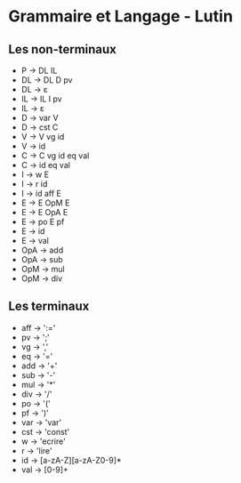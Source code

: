 Grammaire et Langage - Lutin
======================================

Les non-terminaux
---------
* P  → DL IL
* DL → DL D pv
* DL → ε
* IL → IL I pv
* IL → ε
* D → var V
* D → cst C
* V → V vg id
* V → id
* C → C vg id eq val
* C → id eq val
* I → w E
* I → r id
* I → id aff E
* E → E OpM E
* E → E OpA E
* E → po E pf
* E → id
* E → val
* OpA → add
* OpA → sub
* OpM → mul
* OpM → div

Les terminaux
---------

* aff → ':='
* pv  → ';'
* vg  → ','
* eq  → '='
* add → '+'
* sub → '-'
* mul → '*'
* div → '/'
* po  → '('
* pf  → ')'
* var → 'var'
* cst → 'const'
* w   → 'ecrire'
* r   → 'lire'
* id  → [a-zA-Z][a-zA-Z0-9]*
* val → [0-9]+
